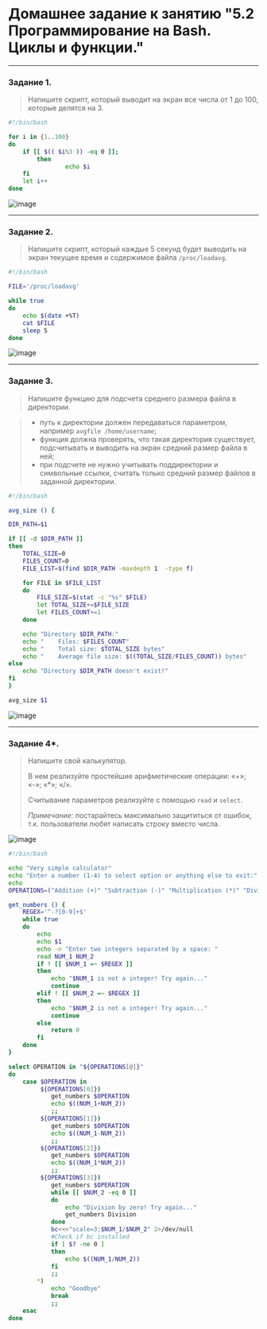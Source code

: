 # Домашнее задание к занятию "5.2 Программирование на Bash. Циклы и функции." 

------
### Задание 1.

> Напишите скрипт, который выводит на экран все числа от 1 до 100, которые делятся на 3.

``` bash
#!/bin/bash

for i in {1..100}
do
    if [[ $(( $i%3 )) -eq 0 ]];
        then
                echo $i
    fi
    let i++
done
```
![image](https://user-images.githubusercontent.com/115862529/199561496-fb8eb567-4e63-47cb-b9a0-85081ce8fb88.png)

------
### Задание 2.

> Напишите скрипт, который каждые 5 секунд будет выводить на экран текущее время и содержимое файла `/proc/loadavg`.

```bash
#!/bin/bash

FILE='/proc/loadavg'

while true
do
    echo $(date +%T)
    cat $FILE
    sleep 5
done
```
![image](https://user-images.githubusercontent.com/115862529/199563084-cb977e89-b9b5-4072-9708-e16a7e756bf9.png)

------
### Задание 3.

> Напишите функцию для подсчета среднего размера файла в директории. 

> - путь к директории должен передаваться параметром, например `avgfile /home/username`;
> - функция должна проверять, что такая директория существует, подсчитывать и выводить на экран средний размер файла в ней;
> - при подсчете не нужно учитывать поддиректории и символьные ссылки, считать только средний размер файлов в заданной директории.

```bash
#!/bin/bash

avg_size () {

DIR_PATH=$1

if [[ -d $DIR_PATH ]]
then
    TOTAL_SIZE=0
    FILES_COUNT=0
    FILE_LIST=$(find $DIR_PATH -maxdepth 1  -type f)

    for FILE in $FILE_LIST
    do
        FILE_SIZE=$(stat -c "%s" $FILE)
        let TOTAL_SIZE+=$FILE_SIZE
        let FILES_COUNT+=1
    done

    echo "Directory $DIR_PATH:"
    echo "    Files: $FILES_COUNT"
    echo "    Total size: $TOTAL_SIZE bytes"
    echo "    Average file size: $((TOTAL_SIZE/FILES_COUNT)) bytes"
else
    echo "Directory $DIR_PATH doesn't exist!"
fi
}

avg_size $1

```

![image](https://user-images.githubusercontent.com/115862529/199576209-99096081-cb6f-4d61-a811-66f3e261b762.png)

------

### Задание 4*.

> Напишите свой калькулятор.
>
> В нем реализуйте простейшие арифметические операции:  «+»; «-»; «\*»; «/».
> 
> Считывание параметров реализуйте с помощью `read` и `select`.
>
> *Примечание:* постарайтесь максимально защититься от ошибок, т.к. пользователи любят написать строку вместо числа.  

![image](https://user-images.githubusercontent.com/115862529/199686138-7e421860-428a-4c64-b132-3e4a6badf09e.png)


```bash
#!/bin/bash

echo "Very simple calculator"
echo "Enter a number (1-4) to select option or anything else to exit:"
echo
OPERATIONS=("Addition (+)" "Subtraction (-)" "Multiplication (*)" "Division (/)")

get_numbers () {
    REGEX='^-?[0-9]+$'
    while true
    do
        echo
        echo $1
        echo -n "Enter two integers separated by a space: "
        read NUM_1 NUM_2
        if ! [[ $NUM_1 =~ $REGEX ]]
        then
            echo "$NUM_1 is not a integer! Try again..."
            continue
        elif ! [[ $NUM_2 =~ $REGEX ]]
        then
            echo "$NUM_2 is not a integer! Try again..."
            continue
        else
            return 0
        fi
    done
}

select OPERATION in "${OPERATIONS[@]}"
do
    case $OPERATION in
         ${OPERATIONS[0]})
            get_numbers $OPERATION
            echo $((NUM_1+NUM_2))
            ;;
         ${OPERATIONS[1]})
            get_numbers $OPERATION
            echo $((NUM_1-NUM_2))
            ;;
         ${OPERATIONS[2]})
            get_numbers $OPERATION
            echo $((NUM_1*NUM_2))
            ;;
         ${OPERATIONS[3]})
            get_numbers $OPERATION
            while [[ $NUM_2 -eq 0 ]]
            do
                echo "Division by zero! Try again..."
                get_numbers Division
            done
            bc<<<"scale=3;$NUM_1/$NUM_2" 2>/dev/null
            #Check if bc installed
            if [ $? -ne 0 ]
            then
                echo $((NUM_1/NUM_2))
            fi
            ;;
        *)
            echo "Goodbye"
            break
            ;;
    esac
done
```
